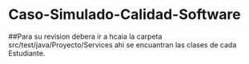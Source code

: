 # Caso-Simulado-Calidad-Software

##Para su revision debera ir a hcaia la carpeta src/test/java/Proyecto/Services ahi se encuantran las clases de cada Estudiante.
